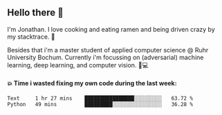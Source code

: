 ## Hello there 👋

I'm Jonathan. I love cooking and eating ramen and being driven crazy by my stacktrace. 🍜

Besides that i'm a master student of applied computer science @ Ruhr University Bochum. 
Currently i'm focussing on (adversarial) machine learning, deep learning, and computer vision. 🔬💻

#### 💥 Time i wasted fixing my own code during the last week:

<!--START_SECTION:waka-->

```text
Text     1 hr 27 mins    ████████████████░░░░░░░░░   63.72 %
Python   49 mins         █████████░░░░░░░░░░░░░░░░   36.28 %
```

<!--END_SECTION:waka-->
